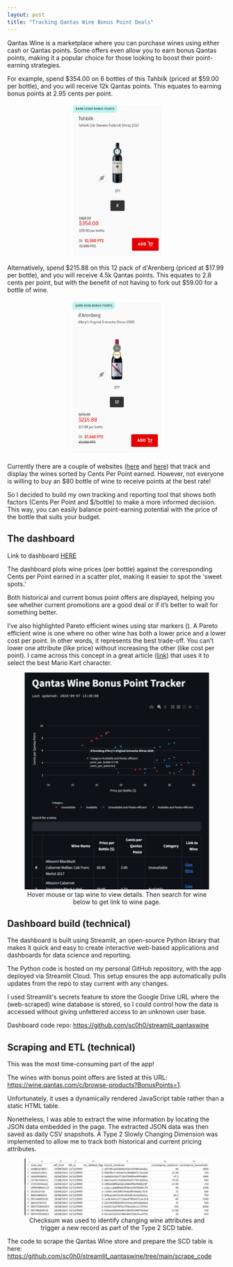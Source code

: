 ```yaml
---
layout: post
title: "Tracking Qantas Wine Bonus Point Deals"
---
```




Qantas Wine is a marketplace where you can purchase wines using either cash or Qantas points. Some offers even allow you to earn bonus Qantas points, making it a popular choice for those looking to boost their point-earning strategies.

For example, spend $354.00 on 6 bottles of this Tahbilk (priced at $59.00 per bottle), and you will receive 12k Qantas points. This equates to earning bonus points at 2.95 cents per point.

<figure style="text-align: center;">
  <img src="/assets/qantas-wine/eg1.png" alt="" loading="lazy" style="width: 50%; margin: 0 auto;">
</figure>

Alternatively, spend $215.88 on this 12 pack of d'Arenberg (priced at $17.99 per bottle), and you will receive 4.5k Qantas points. This equates to 2.8 cents per point, but with the benefit of not having to fork out $59.00 for a bottle of wine.

<figure style="text-align: center;">
  <img src="/assets/qantas-wine/eg2.png" alt="" loading="lazy" style="width: 50%; margin: 0 auto;">
</figure>

Currently there are a couple of websites (<a href="https://flightformula.com/tools/qfwine">here</a> and <a href="https://wines.reflyable.com.au/">here</a>) that track and display the wines sorted by Cents Per Point earned. However, not everyone is willing to buy an $80 bottle of wine to receive points at the best rate!

So I decided to build my own tracking and reporting tool that shows both factors (Cents Per Point and $/bottle) to make a more informed decision. This way, you can easily balance point-earning potential with the price of the bottle that suits your budget.

## The dashboard
Link to dashboard <a href="https://appappntaswine-b8zvhwxo7znduhwskkcmrh.streamlit.app">HERE</a>

The dashboard plots wine prices (per bottle) against the corresponding Cents per Point earned in a scatter plot, making it easier to spot the 'sweet spots.'

Both historical and current bonus point offers are displayed, helping you see whether current promotions are a good deal or if it’s better to wait for something better.

I’ve also highlighted Pareto efficient wines using star markers (<i class="fas fa-star"></i>). A Pareto efficient wine is one where no other wine has both a lower price and a lower cost per point. In other words, it represents the best trade-off. You can’t lower one attribute (like price) without increasing the other (like cost per point). I came across this concept in a great article (<a href="https://www.mayerowitz.io/blog/mario-meets-pareto">link</a>) that uses it to select the best Mario Kart character.

<figure style="text-align: center;">
  <img src="/assets/qantas-wine/dash1.png" alt="" loading="lazy" style="width: 100%; margin: 0 auto;">
  <figcaption>Hover mouse or tap wine to view details. Then search for wine below to get link to wine page.</figcaption>
</figure>

## Dashboard build (technical)

The dashboard is built using Streamlit, an open-source Python library that makes it quick and easy to create interactive web-based applications and dashboards for data science and reporting.

The Python code is hosted on my personal GitHub repository, with the app deployed via Streamlit Cloud. This setup ensures the app automatically pulls updates from the repo to stay current with any changes.

I used Streamlit's secrets feature to store the Google Drive URL where the (web-scraped) wine database is stored, so I could control how the data is accessed without giving unfettered access to an unknown user base.

Dashboard code repo: https://github.com/sc0h0/streamlit_qantaswine

## Scraping and ETL (technical)

This was the most time-consuming part of the app!

The wines with bonus point offers are listed at this URL: 
https://wine.qantas.com/c/browse-products?BonusPoints=1. 

Unfortunately, it uses a dynamically rendered JavaScript table rather than a static HTML table.

Nonetheless, I was able to extract the wine information by locating the JSON data embedded in the page. The extracted JSON data was then saved as daily CSV snapshots. A Type 2 Slowly Changing Dimension was implemented to allow me to track both historical and current pricing attributes.

<figure style="text-align: center;">
  <img src="/assets/qantas-wine/checksum.png" alt="" loading="lazy" style="width: 100%; margin: 0 auto;">
  <figcaption>Checksum was used to identify changing wine attributes and trigger a new record as part of the Type 2 SCD table.</figcaption>
</figure>

The code to scrape the Qantas Wine store and prepare the SCD table is here: https://github.com/sc0h0/streamlit_qantaswine/tree/main/scrape_code









